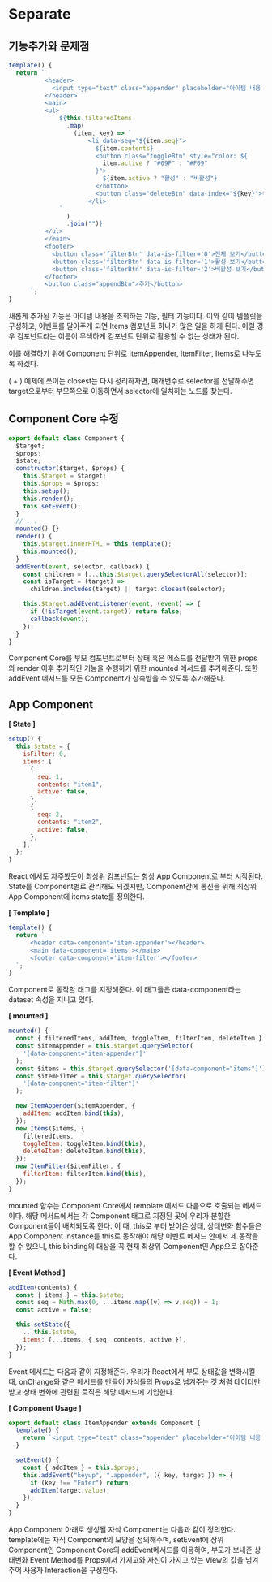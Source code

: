 # Separate

## 기능추가와 문제점

```jsx
template() {
  return `
          <header>
            <input type="text" class="appender" placeholder="아이템 내용 입력" />
          </header>
          <main>
          <ul>
              ${this.filteredItems
                .map(
                  (item, key) => `
                      <li data-seq="${item.seq}">
                        ${item.contents}
                        <button class="toggleBtn" style="color: ${
                          item.active ? "#09F" : "#F09"
                        }">
                          ${item.active ? "활성" : "비활성"}
                        </button>
                        <button class="deleteBtn" data-index="${key}">삭제</button>
                      </li>
              `
                )
                .join("")}
          </ul>
          </main>
          <footer>
            <button class='filterBtn' data-is-filter='0'>전체 보기</button>
            <button class='filterBtn' data-is-filter='1'>활성 보기</button>
            <button class='filterBtn' data-is-filter='2'>비활성 보기</button>
          </footer>
          <button class="appendBtn">추가</button>
      `;
}
```

새롭게 추가된 기능은 아이템 내용을 조회하는 기능, 필터 기능이다. 이와 같이 템플릿을 구성하고, 이벤트를 달아주게 되면 Items 컴포넌트 하나가 많은 일을 하게 된다. 이럴 경우 컴포넌트라는 이름이 무색하게 컴포넌트 단위로 활용할 수 없는 상태가 된다.

이를 해결하기 위해 Component 단위로 ItemAppender, ItemFilter, Items로 나누도록 하겠다.

( + ) 예제에 쓰이는 closest는 다시 정리하자면, 매개변수로 selector를 전달해주면 target으로부터 부모쪽으로 이동하면서 selector에 일치하는 노드를 찾는다.

## Component Core 수정

```jsx
export default class Component {
  $target;
  $props;
  $state;
  constructor($target, $props) {
    this.$target = $target;
    this.$props = $props;
    this.setup();
    this.render();
    this.setEvent();
  }
  // ...
  mounted() {}
  render() {
    this.$target.innerHTML = this.template();
    this.mounted();
  }
  addEvent(event, selector, callback) {
    const children = [...this.$target.querySelectorAll(selector)];
    const isTarget = (target) =>
      children.includes(target) || target.closest(selector);

    this.$target.addEventListener(event, (event) => {
      if (!isTarget(event.target)) return false;
      callback(event);
    });
  }
}
```

Component Core를 부모 컴포넌트로부터 상태 혹은 메소드를 전달받기 위한 props와 render 이후 추가적인 기능을 수행하기 위한 mounted 메서드를 추가해준다. 또한 addEvent 메서드를 모든 Component가 상속받을 수 있도록 추가해준다.

## App Component

**[ State ]**

```jsx
setup() {
  this.$state = {
    isFilter: 0,
    items: [
      {
        seq: 1,
        contents: "item1",
        active: false,
      },
      {
        seq: 2,
        contents: "item2",
        active: false,
      },
    ],
  };
}
```

React 에서도 자주봤듯이 최상위 컴포넌트는 항상 App Component로 부터 시작된다. State를 Component별로 관리해도 되겠지만, Component간에 통신을 위해 최상위 App Component에 items state를 정의한다.

**[ Template ]**

```jsx
template() {
  return `
      <header data-component='item-appender'></header>
      <main data-component='items'></main>
      <footer data-component='item-filter'></footer>
  `;
}
```

Component로 동작할 태그를 지정해준다. 이 태그들은 data-component라는 dataset 속성을 지니고 있다.

**[ mounted ]**

```jsx
mounted() {
  const { filteredItems, addItem, toggleItem, filterItem, deleteItem } = this;
  const $itemAppender = this.$target.querySelector(
    '[data-component="item-appender"]'
  );
  const $items = this.$target.querySelector('[data-component="items"]');
  const $itemFilter = this.$target.querySelector(
    '[data-component="item-filter"]'
  );

  new ItemAppender($itemAppender, {
    addItem: addItem.bind(this),
  });
  new Items($items, {
    filteredItems,
    toggleItem: toggleItem.bind(this),
    deleteItem: deleteItem.bind(this),
  });
  new ItemFilter($itemFilter, {
    filterItem: filterItem.bind(this),
  });
}
```

mounted 함수는 Component Core에서 template 메서드 다음으로 호출되는 메서드이다. 해당 메서드에서는 각 Component 태그로 지정된 곳에 우리가 분할한 Component들이 배치되도록 한다. 이 때, this로 부터 받아온 상태, 상태변화 함수들은 App Component Instance를 this로 동작해야 해당 이벤트 메서드 안에서 제 동작을 할 수 있으니, this binding의 대상을 꼭 현재 최상위 Component인 App으로 잡아준다.

**[ Event Method ]**

```jsx
addItem(contents) {
  const { items } = this.$state;
  const seq = Math.max(0, ...items.map((v) => v.seq)) + 1;
  const active = false;

  this.setState({
    ...this.$state,
    items: [...items, { seq, contents, active }],
  });
}
```

Event 메서드는 다음과 같이 지정해준다. 우리가 React에서 부모 상태값을 변화시킬 때, onChange와 같은 메서드를 만들어 자식들의 Props로 넘겨주는 것 처럼 데이터만 받고 상태 변화에 관련된 로직은 해당 메서드에 기입한다.

**[ Component Usage ]**

```jsx
export default class ItemAppender extends Component {
  template() {
    return `<input type="text" class="appender" placeholder="아이템 내용 입력" />`;
  }

  setEvent() {
    const { addItem } = this.$props;
    this.addEvent("keyup", ".appender", ({ key, target }) => {
      if (key !== "Enter") return;
      addItem(target.value);
    });
  }
}
```

App Component 아래로 생성될 자식 Component는 다음과 같이 정의한다. template에는 자식 Component의 모양을 정의해주며, setEvent에 상위 Component인 Component Core의 addEvent메서드를 이용하여, 부모가 보내준 상태변화 Event Method를 Props에서 가지고와 자신이 가지고 있는 View의 값을 넘겨주어 사용자 Interaction을 구성한다.
